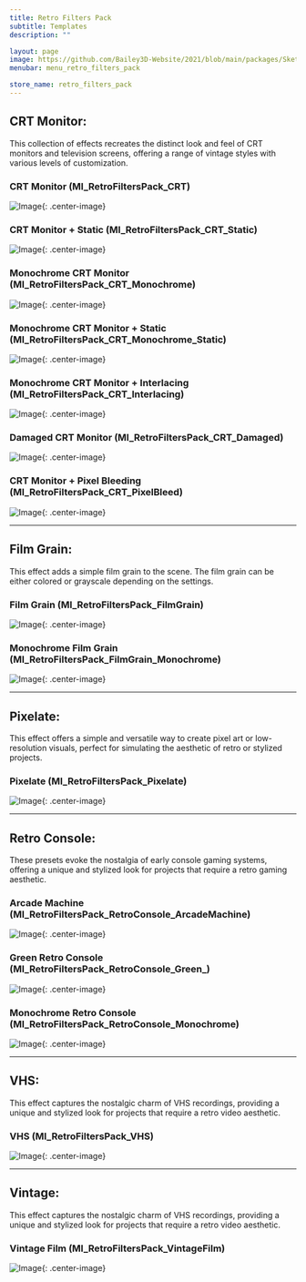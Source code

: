 ```yaml
---
title: Retro Filters Pack
subtitle: Templates
description: ""

layout: page
image: https://github.com/Bailey3D-Website/2021/blob/main/packages/SketchIt/banner.jpeg?raw=true
menubar: menu_retro_filters_pack

store_name: retro_filters_pack
---
```

## **CRT Monitor:**
<section id="crt_monitor"/>
This collection of effects recreates the distinct look and feel of CRT monitors and television screens, offering a range of vintage styles with various levels of customization.

### **CRT Monitor (MI_RetroFiltersPack_CRT)**
![Image](/assets/images/temp/crt_monitor.jpeg){: .center-image}

### **CRT Monitor + Static (MI_RetroFiltersPack_CRT_Static)**
![Image](/assets/images/temp/crt_monitor_static.jpeg){: .center-image}

### **Monochrome CRT Monitor (MI_RetroFiltersPack_CRT_Monochrome)**
![Image](/assets/images/temp/monochrome_crt_monitor.jpeg){: .center-image}

### **Monochrome CRT Monitor + Static (MI_RetroFiltersPack_CRT_Monochrome_Static)**
![Image](/assets/images/temp/monochrome_crt_monitor_static.jpeg){: .center-image}

### **Monochrome CRT Monitor + Interlacing (MI_RetroFiltersPack_CRT_Interlacing)**
![Image](/assets/images/temp/monochrome_crt_monitor_interlacing.jpeg){: .center-image}

### **Damaged CRT Monitor (MI_RetroFiltersPack_CRT_Damaged)**
![Image](/assets/images/temp/crt_monitor_broken.jpeg){: .center-image}

### **CRT Monitor + Pixel Bleeding (MI_RetroFiltersPack_CRT_PixelBleed)**
![Image](/assets/images/temp/crt_monitor_bleeding.jpeg){: .center-image}

---

## **Film Grain:**
<section id="film_grain"/>

This effect adds a simple film grain to the scene. The film grain can be either colored or grayscale depending on the settings.

### **Film Grain (MI_RetroFiltersPack_FilmGrain)**
![Image](/assets/images/temp/film_grain.jpeg){: .center-image}

### **Monochrome Film Grain (MI_RetroFiltersPack_FilmGrain_Monochrome)**
![Image](/assets/images/temp/film_grain_monochrome.jpeg){: .center-image}

---

## **Pixelate:**
<section id="pixelate"/>

This effect offers a simple and versatile way to create pixel art or low-resolution visuals, perfect for simulating the aesthetic of retro or stylized projects.

### **Pixelate (MI_RetroFiltersPack_Pixelate)**
![Image](/assets/images/temp/pixelate.jpeg){: .center-image}

---

## **Retro Console:**
<section id="retro_console"/>

These presets evoke the nostalgia of early console gaming systems, offering a unique and stylized look for projects that require a retro gaming aesthetic.

### **Arcade Machine (MI_RetroFiltersPack_RetroConsole_ArcadeMachine)**
![Image](/assets/images/temp/retro_arcade_machine.jpeg){: .center-image}

### **Green Retro Console (MI_RetroFiltersPack_RetroConsole_Green_)**
![Image](/assets/images/temp/retro_console_green.jpeg){: .center-image}

### **Monochrome Retro Console (MI_RetroFiltersPack_RetroConsole_Monochrome)**
![Image](/assets/images/temp/retro_console_monochrome.jpeg){: .center-image}

---

## **VHS:**
<section id="vhs"/>

This effect captures the nostalgic charm of VHS recordings, providing a unique and stylized look for projects that require a retro video aesthetic.

### **VHS (MI_RetroFiltersPack_VHS)**
![Image](/assets/images/temp/vhs_tape.jpeg){: .center-image}

---

## **Vintage:**
<section id="vintage"/>

This effect captures the nostalgic charm of VHS recordings, providing a unique and stylized look for projects that require a retro video aesthetic.

### **Vintage Film (MI_RetroFiltersPack_VintageFilm)**
![Image](/assets/images/temp/templates/vintage.webp){: .center-image}